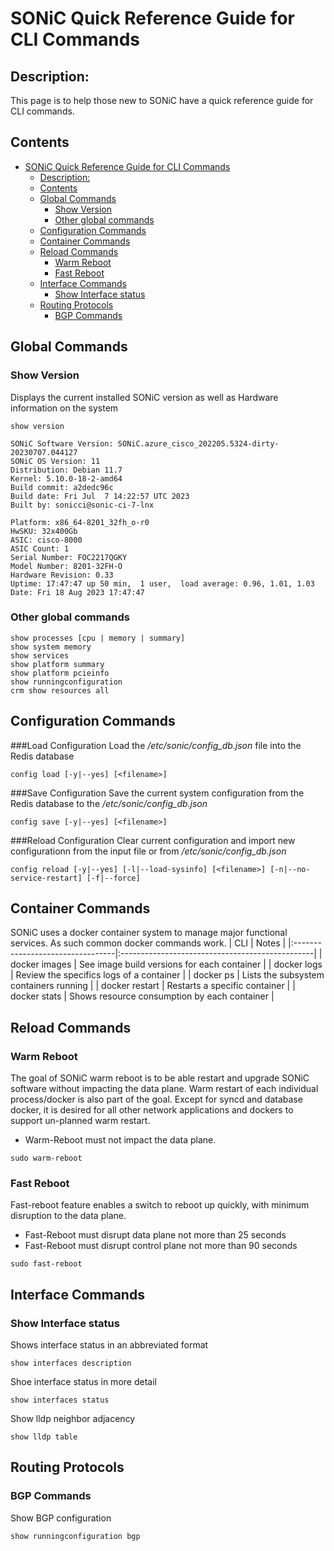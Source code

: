 # SONiC Quick Reference Guide for CLI Commands
## Description: 
This page is to help those new to SONiC have a quick reference guide for CLI commands. 

## Contents
- [SONiC Quick Reference Guide for CLI Commands](#sonic-quick-reference-guide-for-cli-commands)
  - [Description:](#description)
  - [Contents](#contents)
  - [Global Commands](#global-commands)
    - [Show Version](#show-version)
    - [Other global commands](#other-global-commands)
  - [Configuration Commands](#configuration-commands)
  - [Container Commands](#container-commands)
  - [Reload Commands](#reload-commands)
    - [Warm Reboot](#warm-reboot)
    - [Fast Reboot](#fast-reboot)
  - [Interface Commands](#interface-commands)
    - [Show Interface status](#show-interface-status)
  - [Routing Protocols](#routing-protocols)
    - [BGP Commands](#bgp-commands)
  
## Global Commands

### Show Version

Displays the current installed SONiC version as well as Hardware information on the system
```
show version
```

```
SONiC Software Version: SONiC.azure_cisco_202205.5324-dirty-20230707.044127
SONiC OS Version: 11
Distribution: Debian 11.7
Kernel: 5.10.0-18-2-amd64
Build commit: a2dedc96c
Build date: Fri Jul  7 14:22:57 UTC 2023
Built by: sonicci@sonic-ci-7-lnx

Platform: x86_64-8201_32fh_o-r0
HwSKU: 32x400Gb
ASIC: cisco-8000
ASIC Count: 1
Serial Number: FOC2217QGKY
Model Number: 8201-32FH-O
Hardware Revision: 0.33
Uptime: 17:47:47 up 50 min,  1 user,  load average: 0.96, 1.01, 1.03
Date: Fri 18 Aug 2023 17:47:47
```
### Other global commands
```
show processes [cpu | memory | summary]
show system memory
show services
show platform summary
show platform pcieinfo
show runningconfiguration
crm show resources all
```

## Configuration Commands

###Load Configuration
Load the */etc/sonic/config_db.json* file into the Redis database
```
config load [-y|--yes] [<filename>]
```

###Save Configuration
Save the current system configuration from the Redis database to the */etc/sonic/config_db.json*
```
config save [-y|--yes] [<filename>]
```

###Reload Configuration
Clear current configuration and import new configurationn from the input file or from */etc/sonic/config_db.json*
```
config reload [-y|--yes] [-l|--load-sysinfo] [<filename>] [-n|--no-service-restart] [-f|--force]
```


## Container Commands

SONiC uses a docker container system to manage major functional services. As such common docker commands work.
| CLI                              | Notes                                           |
|:---------------------------------|:------------------------------------------------|
| docker images                    | See image build versions for each container     |
| docker logs <container>          | Review the specifics logs of a container        |
| docker ps                        | Lists the subsystem containers running          |
| docker restart <container>       | Restarts a specific container                   |
| docker stats                     | Shows resource consumption by each container    |


## Reload Commands
### Warm Reboot
The goal of SONiC warm reboot is to be able restart and upgrade SONiC software without impacting the data plane. Warm restart of each individual process/docker is also part of the goal. Except for syncd and database docker, it is desired for all other network applications and dockers to support un-planned warm restart.
  - Warm-Reboot must not impact the data plane.

```
sudo warm-reboot
```

### Fast Reboot
Fast-reboot feature enables a switch to reboot up quickly, with minimum disruption to the data plane.
  - Fast-Reboot must disrupt data plane not more than 25 seconds
  - Fast-Reboot must disrupt control plane not more than 90 seconds
    
```
sudo fast-reboot
```

## Interface Commands

### Show Interface status
Shows interface status in an abbreviated format
```
show interfaces description
```
Shoe interface status in more detail
```
show interfaces status
```

Show lldp neighbor adjacency 
```
show lldp table
```

## Routing Protocols

### BGP Commands

Show BGP configuration
```
show runningconfiguration bgp
```